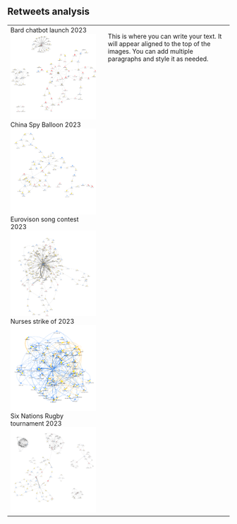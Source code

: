 ## Retweets analysis

<table>
  <tr>
    <td>
      Bard chatbot launch 2023
      <img src="images/bard.png" width="350"><br>
      China Spy Balloon 2023
      <img src="images/ChinaSpyBalloon.png" width="350"><br>
      Eurovison song contest 2023
      <img src="images/Eurovision.png" width="350"><br>
      Nurses strike of 2023
      <img src="images/NursesStrike.png"" width="350"><br>
      Six Nations Rugby tournament 2023
      <img src="images/SixNations.png" width="350">
    </td>
    <td style="vertical-align: top; padding-left: 20px; border: none;">
      <p>
        This is where you can write your text. It will appear aligned to the top of the images.
        You can add multiple paragraphs and style it as needed.
      </p>
    </td>
  </tr>
</table>
